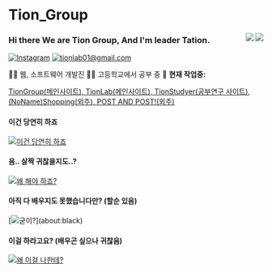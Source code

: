 # Tion_Group
<img align="right" src="https://github-readme-stats.vercel.app/api?username=tionlab&hide_border=true&hide_rank=true&show_icons=true&title_color=606060&text_color=606060&bg_color=00000000">
<img align="right" src="https://github-readme-stats.vercel.app/api/top-langs/?username=tionlab&layout=compact&title_color=606060&text_color=606060&bg_color=00000000&theme=dark&hide_border=true">
    

### Hi there We are Tion Group, And I'm leader Tation.


[![Instagram](https://img.shields.io/static/v1?label=Instagram&message=%20&color=orange&logo=Instagram&style=flat-square&logoColor=white)](https://www.instagram.com/ming_tion)
[![tionlab01@gmail.com](https://img.shields.io/static/v1?label=admin@cstef.dev&message=%20&color=red&logo=gmail&style=flat-square&logoColor=white)](mailto:tionlab01@gmail.com)


👨‍💻 웹, 소프트웨어 개발진
👨‍🎓 고등학교에서 공부 중 
🚧 **현재 작업중:** 

[TionGroup(메인사이트), TionLab(메인사이트), TionStudyer(공부연구 사이트), (NoName)Shopping(외주), POST AND POST!(외주)](about:blank)


#### 이건 당연히 하죠
[![이건 당연히 하죠](https://skillicons.dev/icons?i=vscode,js,react,html,css,arduino,ae,discord,bots,git,github,heroku,instagram,md,mongodb,netlify,nodejs,ps,powershell)](about:black)


#### 음.. 살짝 귀찮을지도..?
[![왜 해야 하죠?](https://skillicons.dev/icons?i=au,blender,ai,py,ts)](about:black)


#### 아직 다 배우지도 못했습니다만? (할순 있음)
[![굳이?](https://skillicons.dev/icons?i=cpp,c,)](about:black)


#### 이걸 하라고요? (배우곤 싶으나 귀찮음)
[![왜 이걸 나한테?](https://skillicons.dev/icons?i=cs,linux,raspberrypi,ruby,go,wordpress)](about:black)
